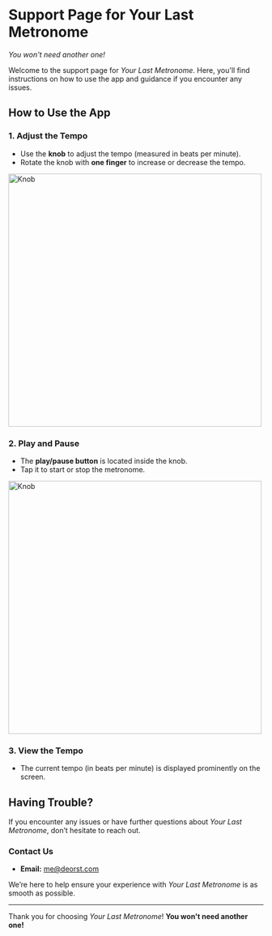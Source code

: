 # Support Page for Your Last Metronome  
*You won't need another one!*  

Welcome to the support page for *Your Last Metronome*. Here, you'll find instructions on how to use the app and guidance if you encounter any issues.  

## How to Use the App  

### 1. Adjust the Tempo  
- Use the **knob** to adjust the tempo (measured in beats per minute).  
- Rotate the knob with **one finger** to increase or decrease the tempo.

<img src="https://github.com/user-attachments/assets/791817e9-68f5-41fc-ae9c-c3bed244fc5d" width="500" alt="Knob">

### 2. Play and Pause  
- The **play/pause button** is located inside the knob.  
- Tap it to start or stop the metronome.  

<img src="https://github.com/user-attachments/assets/f4adfea1-93c4-4e87-8592-ca83f9d97ea3" width="500" alt="Knob">

### 3. View the Tempo  
- The current tempo (in beats per minute) is displayed prominently on the screen.  

## Having Trouble?  

If you encounter any issues or have further questions about *Your Last Metronome*, don’t hesitate to reach out.  

### Contact Us  
- **Email:** [me@deorst.com](mailto:me@deorst.com)  

We’re here to help ensure your experience with *Your Last Metronome* is as smooth as possible.  

---

Thank you for choosing *Your Last Metronome*! **You won't need another one!**
